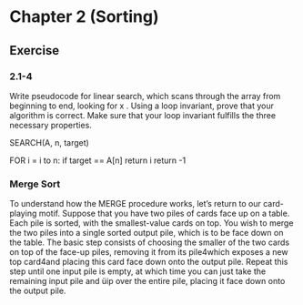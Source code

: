 # Chapter 2 (Sorting)

## Exercise

### 2.1-4

Write pseudocode for linear search, which scans through the array from beginning
to end, looking for x . Using a loop invariant, prove that your algorithm is
correct. Make sure that your loop invariant fulfills the three necessary properties.

SEARCH(A, n, target)

FOR i = i to n:
if target == A[n]
return i
return -1

### Merge Sort

To understand how the MERGE procedure works, let’s return to our card-playing
motif. Suppose that you have two piles of cards face up on a table. Each pile is
sorted, with the smallest-value cards on top. You wish to merge the two piles
into a single sorted output pile, which is to be face down on the table. The basic
step consists of choosing the smaller of the two cards on top of the face-up piles,
removing it from its pile4which exposes a new top card4and placing this card
face down onto the output pile. Repeat this step until one input pile is empty, at
which time you can just take the remaining input pile and üip over the entire pile,
placing it face down onto the output pile.